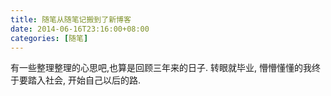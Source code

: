```yaml
---
title: 随笔从随笔记搬到了新博客
date: 2014-06-16T23:16:00+08:00
categories: [随笔]
---
```


有一些整理整理的心思吧,也算是回顾三年来的日子.
转眼就毕业,
懵懵懂懂的我终于要踏入社会,
开始自己以后的路.

